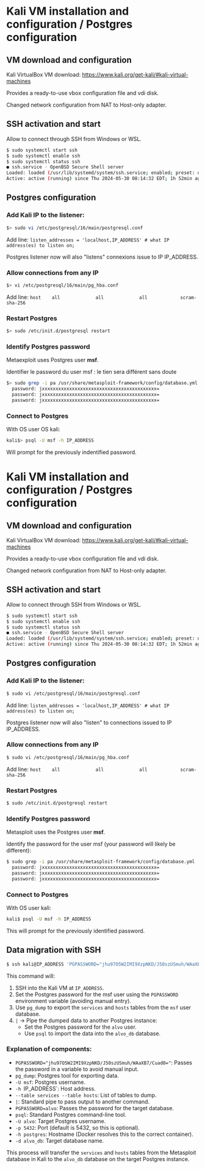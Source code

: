 # Kali VM installation and configuration / Postgres configuration


## VM download and configuration
Kali VirtualBox VM download: https://www.kali.org/get-kali/#kali-virtual-machines

Provides a ready-to-use vbox configuration file and vdi disk.

Changed network configuration from NAT to Host-only adapter.


## SSH activation and start

Allow to connect through SSH from Windows or WSL.

```bash
$ sudo systemctl start ssh
$ sudo systemctl enable ssh
$ sudo systemctl status ssh
● ssh.service - OpenBSD Secure Shell server
Loaded: loaded (/usr/lib/systemd/system/ssh.service; enabled; preset: disabled)
Active: active (running) since Thu 2024-05-30 08:14:32 EDT; 1h 52min ago
```

## Postgres configuration

### Add Kali IP to the listener:

```bash
$> sudo vi /etc/postgresql/16/main/postgresql.conf
```

Add line: `listen_addresses = 'localhost,IP_ADDRESS' # what IP address(es) to listen on;`

Postgres listener now will also "listens" connexions issue to IP IP_ADDRESS.


### Allow connections from any IP

``` bash
$> vi /etc/postgresql/16/main/pg_hba.conf
```
Add line: `host    all             all             all            scram-sha-256`



### Restart Postgres

```bash
$> sudo /etc/init.d/postgresql restart
```

### Identify Postgres password

Metaexploit uses Postgres user **msf**.

Identifier le password du user msf : le tien sera différent sans doute
``` bash
$> sudo grep -i pa /usr/share/metasploit-framework/config/database.yml
  password: jxxxxxxxxxxxxxxxxxxxxxxxxxxxxxxxxxxxxxxxxxx=
  password: jxxxxxxxxxxxxxxxxxxxxxxxxxxxxxxxxxxxxxxxxxx=
  password: jxxxxxxxxxxxxxxxxxxxxxxxxxxxxxxxxxxxxxxxxxx=
```

### Connect to Postgres
With OS user OS kali:
```bash
kali$> psql -U msf -h IP_ADDRESS
```
Will prompt for the previously indentified password.

# Kali VM installation and configuration / Postgres configuration

## VM download and configuration
Kali VirtualBox VM download: https://www.kali.org/get-kali/#kali-virtual-machines

Provides a ready-to-use vbox configuration file and vdi disk.

Changed network configuration from NAT to Host-only adapter.

## SSH activation and start
Allow to connect through SSH from Windows or WSL.

```bash
$ sudo systemctl start ssh
$ sudo systemctl enable ssh
$ sudo systemctl status ssh
● ssh.service - OpenBSD Secure Shell server
Loaded: loaded (/usr/lib/systemd/system/ssh.service; enabled; preset: disabled)
Active: active (running) since Thu 2024-05-30 08:14:32 EDT; 1h 52min ago
```

## Postgres configuration

### Add Kali IP to the listener:

```bash
$ sudo vi /etc/postgresql/16/main/postgresql.conf
```

Add line: `listen_addresses = 'localhost,IP_ADDRESS' # what IP address(es) to listen on;`

Postgres listener now will also "listen" to connections issued to IP IP_ADDRESS.

### Allow connections from any IP

```bash
$ sudo vi /etc/postgresql/16/main/pg_hba.conf
```
Add line: `host    all             all             all            scram-sha-256`

### Restart Postgres

```bash
$ sudo /etc/init.d/postgresql restart
```

### Identify Postgres password

Metasploit uses the Postgres user **msf**.

Identify the password for the user msf (your password will likely be different):
```bash
$ sudo grep -i pa /usr/share/metasploit-framework/config/database.yml
  password: jxxxxxxxxxxxxxxxxxxxxxxxxxxxxxxxxxxxxxxxxxx=
  password: jxxxxxxxxxxxxxxxxxxxxxxxxxxxxxxxxxxxxxxxxxx=
  password: jxxxxxxxxxxxxxxxxxxxxxxxxxxxxxxxxxxxxxxxxxx=
```

### Connect to Postgres
With OS user kali:
```bash
kali$ psql -U msf -h IP_ADDRESS
```
This will prompt for the previously identified password.

## Data migration with SSH

```bash
$ ssh kali@IP_ADDRESS 'PGPASSWORD="jhu97O5W2IMI9XzpNKD/J50szUSmuh/WAaXB7/Cuad0=" pg_dump -U msf -h IP_ADDRESS --table services --table hosts | PGPASSWORD=alvo psql -U alvo -p 5432 -h postgres -d alvo_db'
```

This command will:

1. SSH into the Kali VM at `IP_ADDRESS`.
2. Set the Postgres password for the msf user using the `PGPASSWORD` environment variable (avoiding manual entry).
3. Use `pg_dump` to export the `services` and `hosts` tables from the `msf` user database.
4. `|` -> Pipe the dumped data to another Postgres instance:
   - Set the Postgres password for the `alvo` user.
   - Use `psql` to import the data into the `alvo_db` database.

### Explanation of components:
- `PGPASSWORD="jhu97O5W2IMI9XzpNKD/J50szUSmuh/WAaXB7/Cuad0="`: Passes the password in a variable to avoid manual input.
- `pg_dump`: Postgres tool for exporting data.
- `-U msf`: Postgres username.
- `-h `IP_ADDRESS`: Host address.
- `--table services --table hosts`: List of tables to dump.
- `|`: Standard pipe to pass output to another command.
- `PGPASSWORD=alvo`: Passes the password for the target database.
- `psql`: Standard Postgres command-line tool.
- `-U alvo`: Target Postgres username.
- `-p 5432`: Port (default is 5432, so this is optional).
- `-h postgres`: Hostname (Docker resolves this to the correct container).
- `-d alvo_db`: Target database name.

This process will transfer the `services` and `hosts` tables from the Metasploit database in Kali to the `alvo_db` database on the target Postgres instance.






